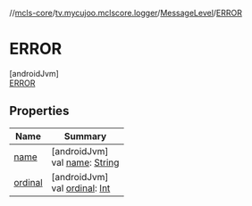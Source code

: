 //[mcls-core](../../../../index.md)/[tv.mycujoo.mclscore.logger](../../index.md)/[MessageLevel](../index.md)/[ERROR](index.md)

# ERROR

[androidJvm]\
[ERROR](index.md)

## Properties

| Name | Summary |
|---|---|
| [name](index.md#-372974862%2FProperties%2F-450282738) | [androidJvm]<br>val [name](index.md#-372974862%2FProperties%2F-450282738): [String](https://kotlinlang.org/api/latest/jvm/stdlib/kotlin/-string/index.html) |
| [ordinal](index.md#-739389684%2FProperties%2F-450282738) | [androidJvm]<br>val [ordinal](index.md#-739389684%2FProperties%2F-450282738): [Int](https://kotlinlang.org/api/latest/jvm/stdlib/kotlin/-int/index.html) |
